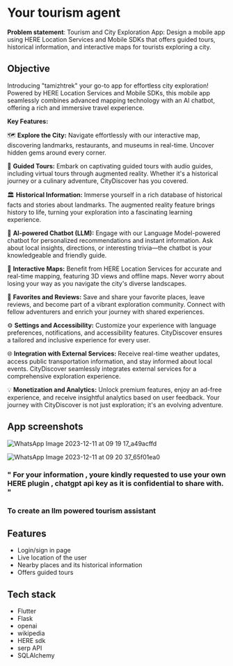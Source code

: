 # Your tourism agent

**Problem statement**:
Tourism and City Exploration App: Design a mobile app using HERE Location
Services and Mobile SDKs that offers guided tours, historical information, and
interactive maps for tourists exploring a city.

## Objective 
Introducing "tamizhtrek" your go-to app for effortless city exploration! Powered by HERE Location Services and Mobile SDKs, this mobile app seamlessly combines advanced mapping technology with an AI chatbot, offering a rich and immersive travel experience.

**Key Features:**

🗺️ **Explore the City:**
Navigate effortlessly with our interactive map, discovering landmarks, restaurants, and museums in real-time. Uncover hidden gems around every corner.

🚀 **Guided Tours:**
Embark on captivating guided tours with audio guides, including virtual tours through augmented reality. Whether it's a historical journey or a culinary adventure, CityDiscover has you covered.

🏛️ **Historical Information:**
Immerse yourself in a rich database of historical facts and stories about landmarks. The augmented reality feature brings history to life, turning your exploration into a fascinating learning experience.

🤖 **AI-powered Chatbot (LLM):**
Engage with our Language Model-powered chatbot for personalized recommendations and instant information. Ask about local insights, directions, or interesting trivia—the chatbot is your knowledgeable and friendly guide.

📍 **Interactive Maps:**
Benefit from HERE Location Services for accurate and real-time mapping, featuring 3D views and offline maps. Never worry about losing your way as you navigate the city's diverse landscapes.

🌟 **Favorites and Reviews:**
Save and share your favorite places, leave reviews, and become part of a vibrant exploration community. Connect with fellow adventurers and enrich your journey with shared experiences.

⚙️ **Settings and Accessibility:**
Customize your experience with language preferences, notifications, and accessibility features. CityDiscover ensures a tailored and inclusive experience for every user.

🌐 **Integration with External Services:**
Receive real-time weather updates, access public transportation information, and stay informed about local events. CityDiscover seamlessly integrates external services for a comprehensive exploration experience.

💡 **Monetization and Analytics:**
Unlock premium features, enjoy an ad-free experience, and receive insightful analytics based on user feedback. Your journey with CityDiscover is not just exploration; it's an evolving adventure.

## App screenshots 

![WhatsApp Image 2023-12-11 at 09 19 17_a49acffd](https://github.com/helloworld2j/iit_b/assets/119477908/5f882316-2208-412f-a9e1-3d2c8190191a)


![WhatsApp Image 2023-12-11 at 09 20 37_65f01ea0](https://github.com/helloworld2j/iit_b/assets/119477908/a599d40b-7b22-4ec7-8ce2-12873ce76d9b)

### " For your information , youre kindly requested to use your own HERE plugin , chatgpt api key as it is confidential to share with. "

### To create an llm powered tourism assistant 

## Features 

- Login/sign in page
- Live location of the user
- Nearby places and its historical information
- Offers guided tours



## Tech stack 
- Flutter
- Flask
- openai
- wikipedia
- HERE sdk 
- serp API
- SQLAlchemy

